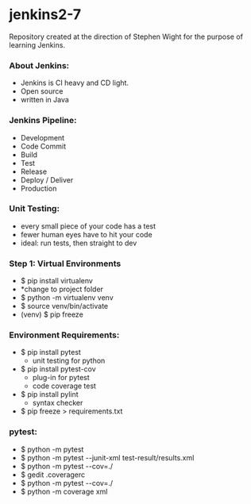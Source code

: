 # jenkins2-7
Repository created at the direction of Stephen Wight for the purpose of learning Jenkins.

### About Jenkins:
* Jenkins is CI heavy and CD light.
* Open source
* written in Java

### Jenkins Pipeline:
* Development
* Code Commit
* Build
* Test
* Release
* Deploy / Deliver
* Production


### Unit Testing:
* every small piece of your code has a test
* fewer human eyes have to hit your code
* ideal: run tests, then straight to dev

### Step 1: Virtual Environments
* $ pip install virtualenv
* *change to project folder
* $ python -m virtualenv venv
* $ source venv/bin/activate
* (venv) $ pip freeze

### Environment Requirements:
* $ pip install pytest
    * unit testing for python
* $ pip install pytest-cov
    * plug-in for pytest
    * code coverage test
* $ pip install pylint
    * syntax checker
* $ pip freeze > requirements.txt

### pytest:
* $ python -m pytest
* $ python -m pytest --junit-xml test-result/results.xml
* $ python -m pytest --cov=./
* $ gedit .coveragerc
* $ python -m pytest --cov=./
* $ python -m coverage xml
